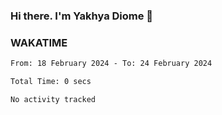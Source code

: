 ### Hi there. I'm Yakhya Diome 👋

### WAKATIME
<!--START_SECTION:waka-->

```txt
From: 18 February 2024 - To: 24 February 2024

Total Time: 0 secs

No activity tracked
```

<!--END_SECTION:waka-->
